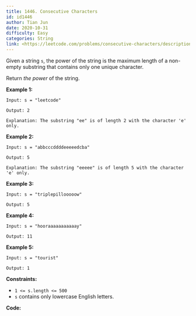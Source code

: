 ```yaml
---
title: 1446. Consecutive Characters
id: id1446
author: Tian Jun
date: 2020-10-31
difficulty: Easy
categories: String
link: <https://leetcode.com/problems/consecutive-characters/description/>
---
```


Given a string `s`, the power of the string is the maximum length of a non-
empty substring that contains only one unique character.

Return _the power_  of the string.



**Example 1:**
            
	Input: s = "leetcode"    
	Output: 2    
	Explanation: The substring "ee" is of length 2 with the character 'e' only.    

**Example 2:**
            
	Input: s = "abbcccddddeeeeedcba"    
	Output: 5    
	Explanation: The substring "eeeee" is of length 5 with the character 'e' only.    

**Example 3:**
            
	Input: s = "triplepillooooow"    
	Output: 5    

**Example 4:**
            
	Input: s = "hooraaaaaaaaaaay"    
	Output: 11    

**Example 5:**
            
	Input: s = "tourist"    
	Output: 1    



**Constraints:**

  * `1 <= s.length <= 500`
  * `s` contains only lowercase English letters.


**Code:**
